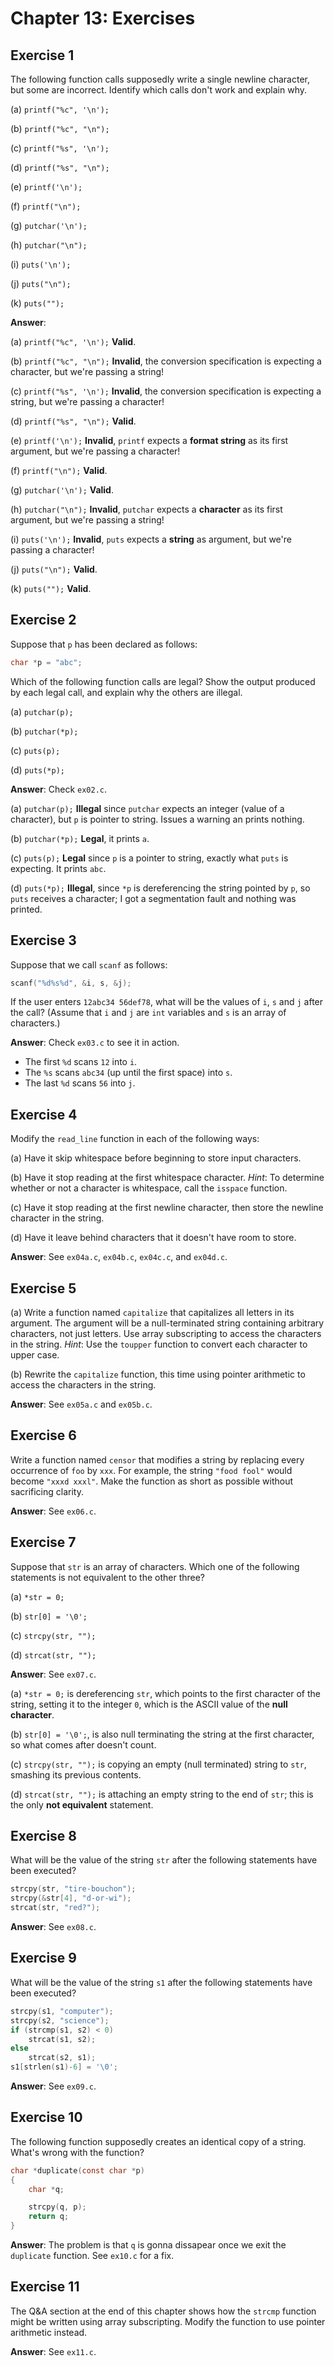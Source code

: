 # Chapter 13: Exercises

## Exercise 1
The following function calls supposedly write a single newline character, but some are incorrect. Identify which calls don't work and explain why.

(a) `printf("%c", '\n');`

(b) `printf("%c", "\n");`

(c) `printf("%s", '\n');`

(d) `printf("%s", "\n");`

(e) `printf('\n');`

(f) `printf("\n");`

(g) `putchar('\n');`

(h) `putchar("\n");`

(i) `puts('\n');`

(j) `puts("\n");`

(k) `puts("");`

**Answer**:

(a) `printf("%c", '\n');` **Valid**.

(b) `printf("%c", "\n");` **Invalid**, the conversion specification is expecting a character, but we're passing a string!

(c) `printf("%s", '\n');` **Invalid**, the conversion specification is expecting a string, but we're passing a character!

(d) `printf("%s", "\n");` **Valid**.

(e) `printf('\n');` **Invalid**, ``printf`` expects a **format string** as its first argument, but we're passing a character!

(f) `printf("\n");` **Valid**.

(g) `putchar('\n');` **Valid**.

(h) `putchar("\n");` **Invalid**, ``putchar`` expects a **character** as its first argument, but we're passing a string!

(i) `puts('\n');` **Invalid**, ``puts`` expects a **string** as argument, but we're passing a character!

(j) `puts("\n");` **Valid**.

(k) `puts("");` **Valid**.

## Exercise 2
Suppose that `p` has been declared as follows:
```c
char *p = "abc";
```

Which of the following function calls are legal? Show the output produced by each legal call, and explain why the others are illegal.

(a) `putchar(p);`

(b) `putchar(*p);`

(c) `puts(p);`

(d) `puts(*p);`

**Answer**: Check `ex02.c`.

(a) `putchar(p);` **Illegal** since `putchar` expects an integer (value of a character), but `p` is pointer to string. Issues a warning an prints nothing.

(b) `putchar(*p);` **Legal**, it prints `a`.

(c) `puts(p);` **Legal** since `p` is a pointer to string, exactly what `puts` is expecting. It prints `abc`.

(d) `puts(*p);` **Illegal**, since `*p` is dereferencing the string pointed by `p`, so `puts` receives a character; I got a segmentation fault and nothing was printed.

## Exercise 3
Suppose that we call `scanf` as follows:
```c
scanf("%d%s%d", &i, s, &j);
```

If the user enters `12abc34 56def78`, what will be the values of `i`, `s` and `j` after the call? (Assume that `i` and `j` are `int` variables and `s` is an array of characters.)

**Answer**: Check `ex03.c` to see it in action.

* The first `%d` scans `12` into `i`.
* The `%s` scans `abc34` (up until the first space) into `s`.
* The last `%d` scans `56` into `j`.

## Exercise 4
Modify the `read_line` function in each of the following ways:

(a) Have it skip whitespace before beginning to store input characters.

(b) Have it stop reading at the first whitespace character. *Hint*: To determine whether or not a character is whitespace, call the `isspace` function.

(c) Have it stop reading at the first newline character, then store the newline character in the string.

(d) Have it leave behind characters that it doesn't have room to store.

**Answer**: See `ex04a.c`, `ex04b.c`, `ex04c.c`, and `ex04d.c`.

## Exercise 5
(a) Write a function named `capitalize` that capitalizes all letters in its argument. The argument will be a null-terminated string containing arbitrary characters, not just letters. Use array subscripting to access the characters in the string. *Hint*: Use the `toupper` function to convert each character to upper case.

(b) Rewrite the `capitalize` function, this time using pointer arithmetic to access the characters in the string.

**Answer**: See `ex05a.c` and `ex05b.c`.

## Exercise 6
Write a function named `censor` that modifies a string by replacing every occurrence of `foo` by `xxx`. For example, the string `"food fool"` would become `"xxxd xxxl"`. Make the function as short as possible without sacrificing clarity.

**Answer**: See `ex06.c`.

## Exercise 7
Suppose that `str` is an array of characters. Which one of the following statements is not equivalent to the other three?

(a) `*str = 0;`

(b) `str[0] = '\0';`

(c) `strcpy(str, "");`

(d) `strcat(str, "");`

**Answer**: See `ex07.c`.

(a) `*str = 0;` is dereferencing `str`, which points to the first character of the string, setting it to the integer `0`, which is the ASCII value of the **null character**.

(b) `str[0] = '\0';`, is also null terminating the string at the first character, so what comes after doesn't count.

(c) `strcpy(str, "");` is copying an empty (null terminated) string to `str`, smashing its previous contents.

(d) `strcat(str, "");` is attaching an empty string to the end of `str`; this is the only **not equivalent** statement.

## Exercise 8
What will be the value of the string `str` after the following statements have been executed?
```c
strcpy(str, "tire-bouchon");
strcpy(&str[4], "d-or-wi");
strcat(str, "red?");
```

**Answer**: See `ex08.c`.

## Exercise 9
What will be the value of the string `s1` after the following statements have been executed?
```c
strcpy(s1, "computer");
strcpy(s2, "science");
if (strcmp(s1, s2) < 0)
    strcat(s1, s2);
else
    strcat(s2, s1);
s1[strlen(s1)-6] = '\0';
```

**Answer**: See `ex09.c`.

## Exercise 10
The following function supposedly creates an identical copy of a string. What's wrong with the function?
```c
char *duplicate(const char *p)
{
    char *q;

    strcpy(q, p);
    return q;
}
```

**Answer**: The problem is that `q` is gonna dissapear once we exit the `duplicate` function. See `ex10.c` for a fix.

## Exercise 11
The Q&A section at the end of this chapter shows how the `strcmp` function might be written using array subscripting. Modify the function to use pointer arithmetic instead.

**Answer**: See `ex11.c`.